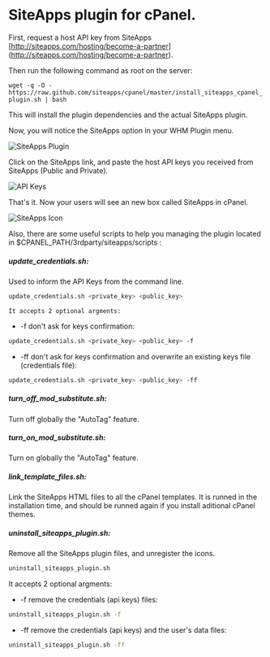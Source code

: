 # SiteApps plugin for cPanel.

First, request a host API key from SiteApps
[http://siteapps.com/hosting/become-a-partner]
(http://siteapps.com/hosting/become-a-partner).

Then run the following command as root on the server:

`wget -q -O -
https://raw.github.com/siteapps/cpanel/master/install_siteapps_cpanel_plugin.sh
| bash`

This will install the plugin dependencies and the actual SiteApps
plugin.


Now, you will notice the SiteApps option in your WHM Plugin menu.

![SiteApps Plugin](https://stpps.com/369/2.jpg)

Click on the SiteApps link, and paste the host API keys you received
from SiteApps (Public and Private).

![API Keys](https://stpps.com/369/1.jpg)

That's it. Now your users will see an new box called SiteApps in cPanel.

![SiteApps Icon](https://stpps.com/369/3.jpg)



Also, there are some useful scripts to help you managing the plugin
located in $CPANEL_PATH/3rdparty/siteapps/scripts :

##### update_credentials.sh: 

Used to inform the API Keys from the command line.
```sh
update_credentials.sh <private_key> <public_key>
```
    It accepts 2 optional argments:

   -  -f don't ask for keys confirmation:
```sh
update_credentials.sh <private_key> <public_key> -f
```    
   -  -ff don't ask for keys confirmation and overwrite an existing keys
      file
(credentials file):
```sh
update_credentials.sh <private_key> <public_key> -ff
```



##### turn_off_mod_substitute.sh: 

Turn off globally the "AutoTag" feature.

##### turn_on_mod_substitute.sh: 
Turn on globally the "AutoTag" feature.
#####  link_template_files.sh: 
Link the SiteApps HTML files to all the cPanel templates. It is runned
in the installation time, and should be runned again if you install
aditional cPanel themes.
##### uninstall_siteapps_plugin.sh: 
Remove all the SiteApps plugin files, and unregister the icons. 
```sh
uninstall_siteapps_plugin.sh 
```
It accepts 2 optional argments:

   -  -f remove the credentials (api keys) files:
```sh
uninstall_siteapps_plugin.sh -f
```    
   -  -ff remove the credentials (api keys) and the user's data files:
```sh
uninstall_siteapps_plugin.sh -ff
```

